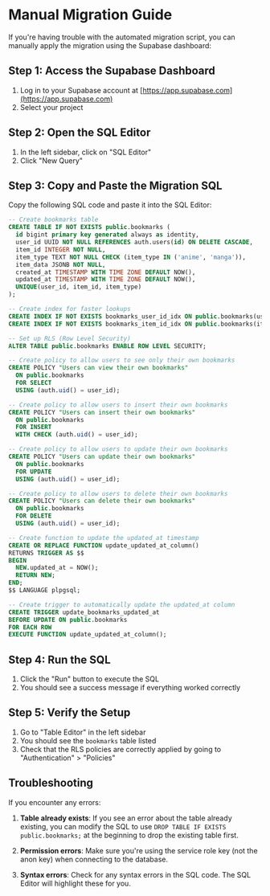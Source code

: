 # Manual Migration Guide

If you're having trouble with the automated migration script, you can manually apply the migration using the Supabase dashboard:

## Step 1: Access the Supabase Dashboard

1. Log in to your Supabase account at [https://app.supabase.com](https://app.supabase.com)
2. Select your project

## Step 2: Open the SQL Editor

1. In the left sidebar, click on "SQL Editor"
2. Click "New Query"

## Step 3: Copy and Paste the Migration SQL

Copy the following SQL code and paste it into the SQL Editor:

```sql
-- Create bookmarks table
CREATE TABLE IF NOT EXISTS public.bookmarks (
  id bigint primary key generated always as identity,
  user_id UUID NOT NULL REFERENCES auth.users(id) ON DELETE CASCADE,
  item_id INTEGER NOT NULL,
  item_type TEXT NOT NULL CHECK (item_type IN ('anime', 'manga')),
  item_data JSONB NOT NULL,
  created_at TIMESTAMP WITH TIME ZONE DEFAULT NOW(),
  updated_at TIMESTAMP WITH TIME ZONE DEFAULT NOW(),
  UNIQUE(user_id, item_id, item_type)
);

-- Create index for faster lookups
CREATE INDEX IF NOT EXISTS bookmarks_user_id_idx ON public.bookmarks(user_id);
CREATE INDEX IF NOT EXISTS bookmarks_item_id_idx ON public.bookmarks(item_id);

-- Set up RLS (Row Level Security)
ALTER TABLE public.bookmarks ENABLE ROW LEVEL SECURITY;

-- Create policy to allow users to see only their own bookmarks
CREATE POLICY "Users can view their own bookmarks" 
  ON public.bookmarks 
  FOR SELECT 
  USING (auth.uid() = user_id);

-- Create policy to allow users to insert their own bookmarks
CREATE POLICY "Users can insert their own bookmarks" 
  ON public.bookmarks 
  FOR INSERT 
  WITH CHECK (auth.uid() = user_id);

-- Create policy to allow users to update their own bookmarks
CREATE POLICY "Users can update their own bookmarks" 
  ON public.bookmarks 
  FOR UPDATE 
  USING (auth.uid() = user_id);

-- Create policy to allow users to delete their own bookmarks
CREATE POLICY "Users can delete their own bookmarks" 
  ON public.bookmarks 
  FOR DELETE 
  USING (auth.uid() = user_id);

-- Create function to update the updated_at timestamp
CREATE OR REPLACE FUNCTION update_updated_at_column()
RETURNS TRIGGER AS $$
BEGIN
  NEW.updated_at = NOW();
  RETURN NEW;
END;
$$ LANGUAGE plpgsql;

-- Create trigger to automatically update the updated_at column
CREATE TRIGGER update_bookmarks_updated_at
BEFORE UPDATE ON public.bookmarks
FOR EACH ROW
EXECUTE FUNCTION update_updated_at_column();
```

## Step 4: Run the SQL

1. Click the "Run" button to execute the SQL
2. You should see a success message if everything worked correctly

## Step 5: Verify the Setup

1. Go to "Table Editor" in the left sidebar
2. You should see the `bookmarks` table listed
3. Check that the RLS policies are correctly applied by going to "Authentication" > "Policies"

## Troubleshooting

If you encounter any errors:

1. **Table already exists**: If you see an error about the table already existing, you can modify the SQL to use `DROP TABLE IF EXISTS public.bookmarks;` at the beginning to drop the existing table first.

2. **Permission errors**: Make sure you're using the service role key (not the anon key) when connecting to the database.

3. **Syntax errors**: Check for any syntax errors in the SQL code. The SQL Editor will highlight these for you. 